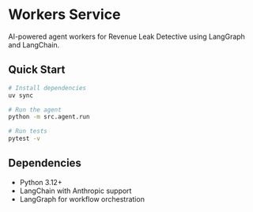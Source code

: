 # Workers Service

AI-powered agent workers for Revenue Leak Detective using LangGraph and LangChain.

## Quick Start

```bash
# Install dependencies
uv sync

# Run the agent
python -m src.agent.run

# Run tests
pytest -v
```

## Dependencies

- Python 3.12+
- LangChain with Anthropic support
- LangGraph for workflow orchestration
